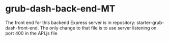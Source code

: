 # grub-dash-back-end-MT


The front end for this backend Express server is in repository: starter-grub-dash-front-end. 
The only change to that file is to use server listening on port 400 in the API.js file

